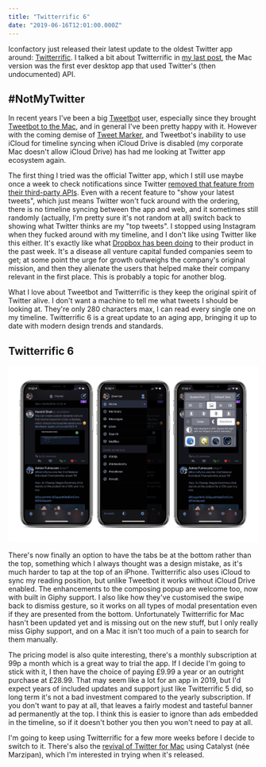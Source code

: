 ```yaml
---
title: "Twitterrific 6"
date: "2019-06-16T12:01:00.000Z"
---
```


Iconfactory just released their latest update to the oldest Twitter app around: [Twitterrific](https://twitterrific.com/ios). I talked a bit about Twitterrific in [my last post](/blog/2019/5/blogging-again/), the Mac version was the first ever desktop app that used Twitter's (then undocumented) API.

## #NotMyTwitter

In recent years I've been a big [Tweetbot](https://tapbots.com/tweetbot) user, especially since they brought [Tweetbot to the Mac](https://tapbots.com/tweetbot/mac/), and in general I've been pretty happy with it. However with the coming demise of [Tweet Marker](https://www.manton.org/2019/05/15/saying-goodbye-to.html), and Tweetbot's inability to use iCloud for timeline syncing when iCloud Drive is disabled (my corporate Mac doesn't allow iCloud Drive) has had me looking at Twitter app ecosystem again.

The first thing I tried was the official Twitter app, which I still use maybe once a week to check notifications since Twitter [removed that feature from their third-party APIs](https://blog.iconfactory.com/2018/07/push-nope-ifications/). Even with a recent feature to "show your latest tweets", which just means Twitter won't fuck around with the ordering, there is no timeline syncing between the app and web, and it sometimes still randomly (actually, I'm pretty sure it's not random at all) switch back to showing what Twitter thinks are my "top tweets". I stopped using Instagram when they fucked around with my timeline, and I don't like using Twitter like this either. It's exactly like what [Dropbox has been doing](https://mjtsai.com/blog/2019/06/13/meet-the-new-dropbox/) to their product in the past week. It's a disease all venture capital funded companies seem to get; at some point the urge for growth outweighs the company's original mission, and then they alienate the users that helped make their company relevant in the first place. This is probably a topic for another blog.

What I love about Tweetbot and Twitterrific is they keep the original spirit of Twitter alive. I don't want a machine to tell me what tweets I should be looking at. They're only 280 characters max, I can read every single one on my timeline. Twitterrific 6 is a great update to an aging app, bringing it up to date with modern design trends and standards.

## Twitterrific 6

![](twitterrific.png)

There's now finally an option to have the tabs be at the bottom rather than the top, something which I always thought was a design mistake, as it's much harder to tap at the top of an iPhone. Twitterrific also uses iCloud to sync my reading position, but unlike Tweetbot it works without iCloud Drive enabled. The enhancements to the composing popup are welcome too, now with built in Giphy support. I also like how they've customised the swipe back to dismiss gesture, so it works on all types of modal presentation even if they are presented from the bottom. Unfortunately Twitterrific for Mac hasn't been updated yet and is missing out on the new stuff, but I only really miss Giphy support, and on a Mac it isn't too much of a pain to search for them manually.

The pricing model is also quite interesting, there's a monthly subscription at 99p a month which is a great way to trial the app. If I decide I'm going to stick with it, I then have the choice of paying £9.99 a year or an outright purchase at £28.99. That may seem like a lot for an app in 2019, but I'd expect years of included updates and support just like Twitterrific 5 did, so long term it's not a bad investment compared to the yearly subscription. If you don't want to pay at all, that leaves a fairly modest and tasteful banner ad permanently at the top. I think this is easier to ignore than ads embedded in the timeline, so if it doesn't bother you then you won't need to pay at all.

I'm going to keep using Twitterrific for a few more weeks before I decide to switch to it. There's also the [revival of Twitter for Mac](https://www.macrumors.com/2019/06/14/twitter-for-mac-app-coming-soon/) using Catalyst (née Marzipan), which I'm interested in trying when it's released.
